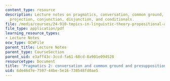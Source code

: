```yaml
---
content_type: resource
description: Lecture notes on pragmatics, conversation, common ground, presupposition
  projection, conjunction, disjunction, and conditionals.
file: /media/courses/24-910-topics-in-linguistic-theory-propositional-attitudes-spring-2009/6de46d7e759744be5e16738548fd0ae5_MIT24_910s09_lec10.pdf
file_type: application/pdf
learning_resource_types:
- Lecture Notes
ocw_type: OCWFile
parent_title: Lecture Notes
parent_type: CourseSection
parent_uid: e3aff43c-3ccd-fa61-68cd-8a901e094528
resourcetype: Document
title: 'Pragmatics 2: conversation and common ground and presupposition (cont.)'
uid: 6de46d7e-7597-44be-5e16-738548fd0ae5
---
```

